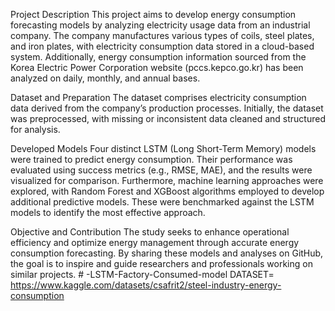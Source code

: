 Project Description
This project aims to develop energy consumption forecasting models by analyzing electricity usage data from an industrial company. The company manufactures various types of coils, steel plates, and iron plates, with electricity consumption data stored in a cloud-based system. Additionally, energy consumption information sourced from the Korea Electric Power Corporation website (pccs.kepco.go.kr) has been analyzed on daily, monthly, and annual bases.

Dataset and Preparation
The dataset comprises electricity consumption data derived from the company’s production processes. Initially, the dataset was preprocessed, with missing or inconsistent data cleaned and structured for analysis.

Developed Models
Four distinct LSTM (Long Short-Term Memory) models were trained to predict energy consumption. Their performance was evaluated using success metrics (e.g., RMSE, MAE), and the results were visualized for comparison. Furthermore, machine learning approaches were explored, with Random Forest and XGBoost algorithms employed to develop additional predictive models. These were benchmarked against the LSTM models to identify the most effective approach.

Objective and Contribution
The study seeks to enhance operational efficiency and optimize energy management through accurate energy consumption forecasting. By sharing these models and analyses on GitHub, the goal is to inspire and guide researchers and professionals working on similar projects. # -LSTM-Factory-Consumed-model
DATASET= https://www.kaggle.com/datasets/csafrit2/steel-industry-energy-consumption
